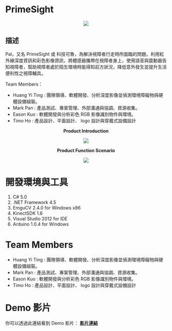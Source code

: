 # PrimeSight

<p align="center">
  <img src="../master/PrimeSight-logo.png?raw=true">
</p>

## 描述
Pal，又名 PrimeSight 或 科技可魯，為解決視障者行走時所面臨的問題，利用紅外線深度資訊和彩色影像資訊，將體感器攜帶在視障者身上，使用語音與震動器告知視障者，幫助視障者處於陌生環境時能得知前方狀況，降低意外發生並提升生活便利性之視障輔具。

Team  Members：
- Huang Yi Ting : 團隊領導、軟體開發、分析深度影像並偵測環境障礙物與硬體設備組裝。
- Mark Pan : 產品測試、專案管理、外部溝通與協調、資源收集。
- Eason Kuo :  軟體開發與分析彩色 RGB 影像識別物件與環境。
- Timo Ho : 產品設計、平面設計、 logo 設計與穿戴式設備設計


**<p align="center">Product Introduction</p>**
<p align="center">
  <img src="../master/PrimeSight-function-2.jpg?raw=true">
</p>
 
**<p align="center">Product Function Scenario</p>**
<p align="center">
  <img src="../master/PrimeSight-function-1.jpg?raw=true">
</p>

# 開發環境與工具
1. C# 5.0
2. .NET Framework 4.5
3. EmguCV 2.4.0 for Windows x86
4. KinectSDK 1.6 
5. Visual Studio 2012 for IDE
6. Arduino 1.0.4 for Windows

# Team Members
- Huang Yi Ting : 團隊領導、軟體開發、分析深度影像並偵測環境障礙物與硬體設備組裝。
- Mark Pan : 產品測試、專案管理、外部溝通與協調、資源收集。
- Eason Kuo : 軟體開發與分析彩色 RGB 影像識別物件與環境。
- Timo Ho : 產品設計、平面設計、 logo 設計與穿戴式設備設計

# Demo 影片
你可以透過此連結看到 Demo 影片： **[影片連結](https://www.youtube.com/watch?v=Dsgz4IEIZW4)**

